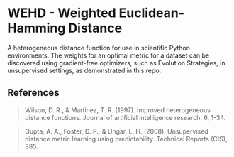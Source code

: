WEHD - Weighted Euclidean-Hamming Distance
==========================================

A heterogeneous distance function for use in scientific Python environments. The weights for an optimal metric for a 
dataset can be discovered using gradient-free optimizers, such as Evolution Strategies, in unsupervised settings, as 
demonstrated in this repo.


References
----------

> Wilson, D. R., & Martinez, T. R. (1997). Improved heterogeneous distance functions. Journal of artificial intelligence research, 6, 1-34.

> Gupta, A. A., Foster, D. P., & Ungar, L. H. (2008). Unsupervised distance metric learning using predictability. Technical Reports (CIS), 885.

